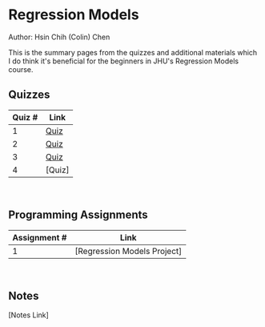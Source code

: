 # Regression Models

Author: Hsin Chih (Colin) Chen </br>

This is the summary pages from the quizzes and additional materials which I do think it's beneficial for the beginners in JHU's Regression Models course.</br>

## Quizzes
Quiz # | Link 
--- | --- 
1 | [Quiz](https://github.com/hsc251/RLearn/blob/master/07_Regression_Models/quiz/JHU07_quiz1.md)
2 | [Quiz](https://github.com/hsc251/RLearn/blob/master/07_Regression_Models/quiz/JHU07_quiz2.md)
3 | [Quiz](https://github.com/hsc251/RLearn/blob/master/07_Regression_Models/quiz/JHU07_quiz3.md)
4 | [Quiz]
</br>

## Programming Assignments
Assignment # | Link 
--- | --- 
1 | [Regression Models Project]
</br>

## Notes
[Notes Link]
